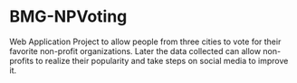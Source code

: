 # BMG-NPVoting
Web Application Project to allow people from three cities to vote for their favorite non-profit organizations. 
Later the data collected can allow non-profits to realize their popularity and take steps on social media to improve it.
